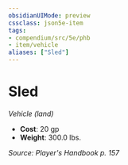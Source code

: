 ```yaml
---
obsidianUIMode: preview
cssclass: json5e-item
tags:
- compendium/src/5e/phb
- item/vehicle
aliases: ["Sled"]
---
```

# Sled
*Vehicle (land)*  

- **Cost**: 20 gp
- **Weight**: 300.0 lbs.

*Source: Player's Handbook p. 157*